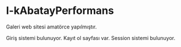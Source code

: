 # I-kAbatayPerformans
Galeri web sitesi amatörce yapılmıştır.

Giriş sistemi bulunuyor.
Kayıt ol sayfası var.
Session sistemi bulunuyor.
